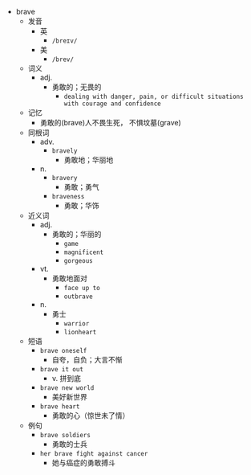 - brave
  - 发音
    - 英
      - `/breɪv/`
    - 美
      - `/brev/`
  - 词义
    - adj.
      - 勇敢的；无畏的
        - `dealing with danger, pain, or difficult situations with courage and confidence`
  - 记忆
    - 勇敢的(brave)人不畏生死， 不惧坟墓(grave)
  - 同根词
    - adv.
      - `bravely`
        - 勇敢地；华丽地
    - n.
      - `bravery`
        - 勇敢；勇气
      - `braveness`
        - 勇敢；华饰
  - 近义词
    - adj.
      - 勇敢的；华丽的
        - `game`
        - `magnificent`
        - `gorgeous`
    - vt.
      - 勇敢地面对
        - `face up to`
        - `outbrave`
    - n.
      - 勇士
        - `warrior`
        - `lionheart`
  - 短语
    - `brave oneself`
      - 自夸，自负；大言不惭 
    - `brave it out`
      - v. 拼到底 
    - `brave new world`
      - 美好新世界 
    - `brave heart`
      - 勇敢的心（惊世未了情） 
  - 例句
    - `brave soldiers`
      - 勇敢的士兵
    - `her brave fight against cancer`
      - 她与癌症的勇敢搏斗

